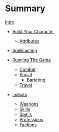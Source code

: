 # Summary

[Intro](./intro.mdown)

- [Build Your Character](character-builder.mdown)
	- [Attributes](./attributes.mdown)

- [Spellcasting]()

- [Running The Game]()
	- [Combat]()
	- [Social]()
		- [Bartering]()
	- [Travel]()

- [Indices]()
	- [Weapons]()
	- [Skills]()
	- [Spells]()
	- [Professions]()
	- [Factions]()
